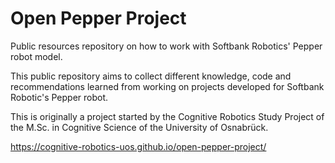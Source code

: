 # Open Pepper Project
Public resources repository on how to work with Softbank Robotics' Pepper robot model.

This public repository aims to collect different knowledge, code and recommendations learned from working on projects developed for Softbank Robotic's Pepper robot.

This is originally a project started by the Cognitive Robotics Study Project of the M.Sc. in Cognitive Science of the University of Osnabrück.

https://cognitive-robotics-uos.github.io/open-pepper-project/
